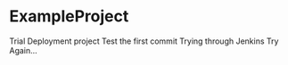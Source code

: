 # ExampleProject
Trial Deployment project
Test the first commit
Trying through Jenkins
Try Again...
